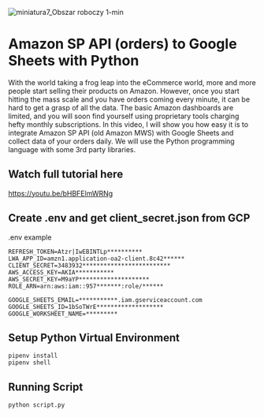 ![miniatura7_Obszar roboczy 1-min](https://user-images.githubusercontent.com/32365708/125775369-b1a9fc4b-577b-4065-8fe1-3ca2428f2f82.png)


# Amazon SP API (orders) to Google Sheets with Python
With the world taking a frog leap into the eCommerce world, more and more people start selling their products on Amazon. However, once you start hitting the mass scale and you have orders coming every minute, it can be hard to get a grasp of all the data. The basic Amazon dashboards are limited, and you will soon find yourself using proprietary tools charging hefty monthly subscriptions. In this video, I will show you how easy it is to integrate Amazon SP API (old Amazon MWS) with Google Sheets and collect data of your orders daily. We will use the Python programming language with some 3rd party libraries.


## Watch full tutorial here
https://youtu.be/bHBFElmWRNg

## Create .env and get client_secret.json from GCP
.env example
```buildoutcfg
REFRESH_TOKEN=Atzr|IwEBINTLp**********
LWA_APP_ID=amzn1.application-oa2-client.8c42******
CLIENT_SECRET=3483932*************************
AWS_ACCESS_KEY=AKIA***********
AWS_SECRET_KEY=M9aYP********************
ROLE_ARN=arn:aws:iam::957*******:role/******

GOOGLE_SHEETS_EMAIL=***********.iam.gserviceaccount.com
GOOGLE_SHEETS_ID=1bSoTWrE*******************
GOOGLE_WORKSHEET_NAME=*********
```

## Setup Python Virtual Environment
```buildoutcfg
pipenv install
pipenv shell
```
## Running Script

```buildoutcfg
python script.py
```

